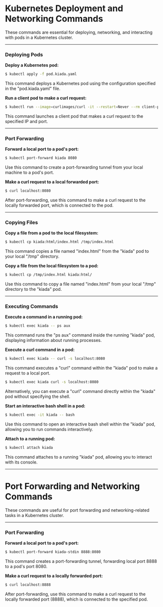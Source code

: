 # Kubernetes Deployment and Networking Commands

These commands are essential for deploying, networking, and interacting with pods in a Kubernetes cluster.

---

### Deploying Pods

**Deploy a Kubernetes pod:**

```bash
$ kubectl apply -f pod.kiada.yaml
```

This command deploys a Kubernetes pod using the configuration specified in the "pod.kiada.yaml" file.

**Run a client pod to make a curl request:**

```bash
$ kubectl run --image=curlimages/curl -it --restart=Never --rm client-pod curl 10.244.2.4:8080
```

This command launches a client pod that makes a curl request to the specified IP and port.

---

### Port Forwarding

**Forward a local port to a pod's port:**

```bash
$ kubectl port-forward kiada 8080
```

Use this command to create a port-forwarding tunnel from your local machine to a pod's port.

**Make a curl request to a local forwarded port:**

```bash
$ curl localhost:8080
```

After port-forwarding, use this command to make a curl request to the locally forwarded port, which is connected to the pod.

---

### Copying Files

**Copy a file from a pod to the local filesystem:**

```bash
$ kubectl cp kiada:html/index.html /tmp/index.html
```

This command copies a file named "index.html" from the "kiada" pod to your local "/tmp" directory.

**Copy a file from the local filesystem to a pod:**

```bash
$ kubectl cp /tmp/index.html kiada:html/
```

Use this command to copy a file named "index.html" from your local "/tmp" directory to the "kiada" pod.

---

### Executing Commands

**Execute a command in a running pod:**

```bash
$ kubectl exec kiada -- ps aux
```

This command runs the "ps aux" command inside the running "kiada" pod, displaying information about running processes.

**Execute a curl command in a pod:**

```bash
$ kubectl exec kiada -- curl -s localhost:8080
```

This command executes a "curl" command within the "kiada" pod to make a request to a local port.

```bash
$ kubectl exec kiada curl -s localhost:8080
```

Alternatively, you can execute a "curl" command directly within the "kiada" pod without specifying the shell.

**Start an interactive bash shell in a pod:**

```bash
$ kubectl exec -it kiada -- bash
```

Use this command to open an interactive bash shell within the "kiada" pod, allowing you to run commands interactively.

**Attach to a running pod:**

```bash
$ kubectl attach kiada
```

This command attaches to a running "kiada" pod, allowing you to interact with its console.

---

# Port Forwarding and Networking Commands

These commands are useful for port forwarding and networking-related tasks in a Kubernetes cluster.

---

### Port Forwarding

**Forward a local port to a pod's port:**

```bash
$ kubectl port-forward kiada-stdin 8888:8080
```

This command creates a port-forwarding tunnel, forwarding local port 8888 to a pod's port 8080.

**Make a curl request to a locally forwarded port:**

```bash
$ curl localhost:8888
```

After port-forwarding, use this command to make a curl request to the locally forwarded port (8888), which is connected to the specified pod.
